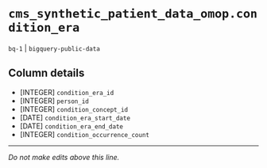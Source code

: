# `cms_synthetic_patient_data_omop.condition_era`
`bq-1` | `bigquery-public-data`

## Column details
* [INTEGER]   `condition_era_id`
* [INTEGER]   `person_id`
* [INTEGER]   `condition_concept_id`
* [DATE]      `condition_era_start_date`
* [DATE]      `condition_era_end_date`
* [INTEGER]   `condition_occurrence_count`

-------------------------------------------------------------------------------
*Do not make edits above this line.*
